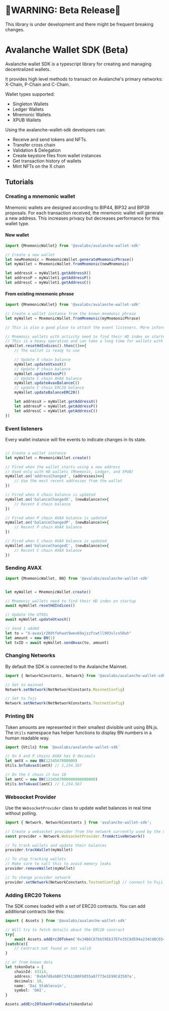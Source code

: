 
# 🔴WARNING: Beta Release🔴

This library is under development and there might be frequent breaking changes.

# Avalanche Wallet SDK (Beta)

Avalanche wallet SDK is a typescript library for creating and managing decentralized wallets. 

It provides high level methods to transact on Avalanche's primary networks: X-Chain, P-Chain and C-Chain.

Wallet types supported:
- Singleton Wallets
- Ledger Wallets
- Mnemonic Wallets
- XPUB Wallets


Using the avalanche-wallet-sdk developers can:

- Receive and send tokens and NFTs.
- Transfer cross chain
- Validation & Delegation
- Create keystore files from wallet instances
- Get transaction history of wallets
- Mint NFTs on the X chain

## Tutorials

### Creating a mnemonic wallet
Mnemonic wallets are designed according to BIP44, BIP32 and BIP39 proposals. For each transaction received,
the mnemonic wallet will generate a new address. This increases privacy but decreases performance for this wallet type.

#### New wallet
```typescript
import {MnemonicWallet} from '@avalabs/avalanche-wallet-sdk'

// Create a new wallet
let newMnemonic = MnemonicWallet.generateMnemonicPhrase()
let myWallet = MnemonicWallet.fromMnemonic(newMnemonic)

let addressX = myWallet1.getAddressX()
let addressP = myWallet1.getAddressP()
let addressC = myWallet1.getAddressC()
```

#### From existing mnemonic phrase
```typescript
import {MnemonicWallet} from '@avalabs/avalanche-wallet-sdk'

// Create a wallet instance from the known mnemonic phrase
let myWallet = MnemonicWallet.fromMnemonic(myMnemonicPhrase)

// This is also a good place to attach the event listeners. More information on event listeners below.

// Mnemonic wallets with activity need to find their HD index on startup
// This is a heavy operation and can take a long time for wallets with extensive activity
myWallet.resetHdIndices().then(()=>{
    // The wallet is ready to use

    // Update X chain balance
    myWallet.updateUtxosX()
    // Update P chain balance
    myWallet.updateUtxosP()
    // Update C chain AVAX balance
    myWallet.updateAvaxBalanceC()
    // update C chain ERC20 balance
    myWallet.updateBalanceERC20()

    let addressX = myWallet.getAddressX()
    let addressP = myWallet.getAddressP()
    let addressC = myWallet.getAddressC()
})
```


### Event listeners
Every wallet instance will fire events to indicate changes in its state.
```typescript

// Create a wallet instance
let myWallet = MnemonicWallet.create()

// Fired when the wallet starts using a new address
// Used only with HD wallets (Mnemonic, Ledger, and XPUB)
myWallet.on('addressChanged', (addresses)=>{
    // Use the most recent addresses from the wallet
})

// Fired when X chain balance is updated
myWallet.on('balanceChangedX', (newBalance)=>{
    // Recent X chain balance
})

// Fired when P chain AVAX balance is updated
myWallet.on('balanceChangedP', (newBalance)=>{
    // Recent P chain AVAX balance
})

// Fired when C chain AVAX balance is updated
myWallet.on('balanceChangedC', (newBalance)=>{
    // Recent C chain AVAX balance
})

```

### Sending AVAX
```typescript
import {MnemonicWallet, BN} from '@avalabs/avalanche-wallet-sdk'


let myWallet = MnemonicWallet.create()

// Mnemonic wallets need to find their HD index on startup
await myWallet.resetHdIndices()

// Update the UTXOs
await myWallet.updateUtxosX()

// Send 1 nAVAX
let to = "X-avax1r20dtfehaat9wev69ajzzfcwtll903vlcx50uh"
let amount = new BN(1)
let txID = await myWallet.sendAvax(to, amount)
```

### Changing Networks
By default the SDK is connected to the Avalanche Mainnet.
```typescript
import { NetworkConstants, Network} from '@avalabs/avalanche-wallet-sdk';

// Set to mainnet
Network.setNetwork(NetNetworkConstants.MainnetConfig)

// Set to fuji
Network.setNetwork(NetNetworkConstants.TestnetConfig)

```

### Printing BN
Token amounts are represented in their smallest divisible unit using BN.js. The `Utils` namespace has helper functions to display BN numbers in a 
human readable way.
```typescript
import {Utils} from `@avalabs/avalanche-wallet-sdk`

// On X and P chains AVAX has 9 decimals
let amtX = new BN(1234567000000)
Utils.bnToAvaxX(amtX) // 1,234.567

// On the C chain it has 18
let amtC = new BN(1234567000000000000000)
Utils.bnToAvaxC(amtC) // 1,234.567

```

### Websocket Provider
Use the `WebsocketProvider` class to update wallet balances in real time without polling.
```typescript
import { Network, NetworkConstants } from 'avalanche-wallet-sdk';

// Create a websocket provider from the network currently used by the SDK
const provider = Network.WebsocketProvider.fromActiveNetwork()

// To track wallets and update their balances
provider.trackWallet(myWallet)

// To stop tracking wallets
// Make sure to call this to avoid memory leaks
provider.removeWallet(myWallet)

// To change provider network
provider.setNetwork(NetworkConstants.TestnetConfig) // connect to Fuji testnet

```


### Adding ERC20 Tokens
The SDK comes loaded with a set of ERC20 contracts. You can add additional contracts like this:
```typescript
import { Assets } from '@avalabs/avalanche-wallet-sdk'

// Will try to fetch details about the ERC20 contract
try{
    await Assets.addErc20Token('0x34B6C87bb59Eb37EFe35C8d594a234Cd8C654D50'); // Testnet DAI
}catch(e){
    // Contract not found or not valid
}

// or from known data
let tokenData = {
    chainId: 43114,
    address: '0xbA7dEebBFC5fA1100Fb055a87773e1E99Cd3507a',
    decimals: 18,
    name: 'Dai Stablecoin',
    symbol: 'DAI',
}

Assets.addErc20TokenFromData(tokenData)
```



